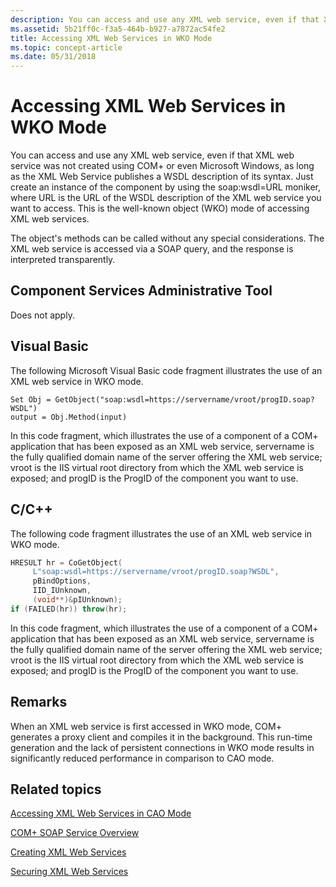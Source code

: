 ```yaml
---
description: You can access and use any XML web service, even if that XML web service was not created using COM+ or even Microsoft Windows, as long as the XML Web Service publishes a WSDL description of its syntax.
ms.assetid: 5b21ff0c-f3a5-464b-b927-a7872ac54fe2
title: Accessing XML Web Services in WKO Mode
ms.topic: concept-article
ms.date: 05/31/2018
---
```


# Accessing XML Web Services in WKO Mode

You can access and use any XML web service, even if that XML web service was not created using COM+ or even Microsoft Windows, as long as the XML Web Service publishes a WSDL description of its syntax. Just create an instance of the component by using the soap:wsdl=URL moniker, where URL is the URL of the WSDL description of the XML web service you want to access. This is the well-known object (WKO) mode of accessing XML web services.

The object's methods can be called without any special considerations. The XML web service is accessed via a SOAP query, and the response is interpreted transparently.

## Component Services Administrative Tool

Does not apply.

## Visual Basic

The following Microsoft Visual Basic code fragment illustrates the use of an XML web service in WKO mode.


```VB
Set Obj = GetObject("soap:wsdl=https://servername/vroot/progID.soap?WSDL")
output = Obj.Method(input)
```



In this code fragment, which illustrates the use of a component of a COM+ application that has been exposed as an XML web service, servername is the fully qualified domain name of the server offering the XML web service; vroot is the IIS virtual root directory from which the XML web service is exposed; and progID is the ProgID of the component you want to use.

## C/C++

The following code fragment illustrates the use of an XML web service in WKO mode.


```C++
HRESULT hr = CoGetObject(
     L"soap:wsdl=https://servername/vroot/progID.soap?WSDL",
     pBindOptions,
     IID_IUnknown,
     (void**)&pIUnknown);
if (FAILED(hr)) throw(hr); 
```



In this code fragment, which illustrates the use of a component of a COM+ application that has been exposed as an XML web service, servername is the fully qualified domain name of the server offering the XML web service; vroot is the IIS virtual root directory from which the XML web service is exposed; and progID is the ProgID of the component you want to use.

## Remarks

When an XML web service is first accessed in WKO mode, COM+ generates a proxy client and compiles it in the background. This run-time generation and the lack of persistent connections in WKO mode results in significantly reduced performance in comparison to CAO mode.

## Related topics

<dl> <dt>

[Accessing XML Web Services in CAO Mode](accessing-xml-web-services-in-cao-mode.md)
</dt> <dt>

[COM+ SOAP Service Overview](com--soap-service-overview.md)
</dt> <dt>

[Creating XML Web Services](creating-xml-web-services.md)
</dt> <dt>

[Securing XML Web Services](securing-xml-web-services.md)
</dt> </dl>

 

 



